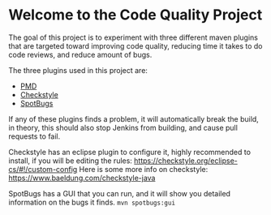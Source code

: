 # Welcome to the Code Quality Project
The goal of this project is to experiment with three different maven plugins that are targeted toward improving code quality, reducing time it takes to do code reviews, and reduce amount of bugs.

The three plugins used in this project are:
* [PMD](https://pmd.github.io/)
* [Checkstyle](https://github.com/checkstyle/checkstyle)
* [SpotBugs](https://spotbugs.github.io/)

If any of these plugins finds a problem, it will automatically break the build, in theory, this should also stop Jenkins from building, and cause pull requests to fail.

Checkstyle has an eclipse plugin to configure it, highly recommended to install, if you will be editing the rules: https://checkstyle.org/eclipse-cs/#!/custom-config
Here is some more info on checkstyle: https://www.baeldung.com/checkstyle-java


SpotBugs has a GUI that you can run, and it will show you detailed information on the bugs it finds.  `mvn spotbugs:gui`
